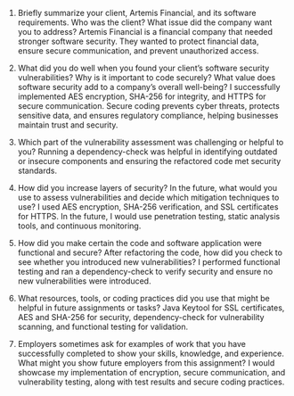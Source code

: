 1. Briefly summarize your client, Artemis Financial, and its software requirements. Who was the client? What issue did the company want you to address?
Artemis Financial is a financial company that needed stronger software security. They wanted to protect financial data, ensure secure communication, and prevent unauthorized access.

2. What did you do well when you found your client’s software security vulnerabilities? Why is it important to code securely? What value does software security add to a company’s overall well-being?
I successfully implemented AES encryption, SHA-256 for integrity, and HTTPS for secure communication. Secure coding prevents cyber threats, protects sensitive data, and ensures regulatory compliance, helping businesses maintain trust and security.

3. Which part of the vulnerability assessment was challenging or helpful to you?
Running a dependency-check was helpful in identifying outdated or insecure components and ensuring the refactored code met security standards.

4. How did you increase layers of security? In the future, what would you use to assess vulnerabilities and decide which mitigation techniques to use?
I used AES encryption, SHA-256 verification, and SSL certificates for HTTPS. In the future, I would use penetration testing, static analysis tools, and continuous monitoring.

5. How did you make certain the code and software application were functional and secure? After refactoring the code, how did you check to see whether you introduced new vulnerabilities?
I performed functional testing and ran a dependency-check to verify security and ensure no new vulnerabilities were introduced.

6. What resources, tools, or coding practices did you use that might be helpful in future assignments or tasks?
Java Keytool for SSL certificates, AES and SHA-256 for security, dependency-check for vulnerability scanning, and functional testing for validation.

7. Employers sometimes ask for examples of work that you have successfully completed to show your skills, knowledge, and experience. What might you show future employers from this assignment?
I would showcase my implementation of encryption, secure communication, and vulnerability testing, along with test results and secure coding practices.
